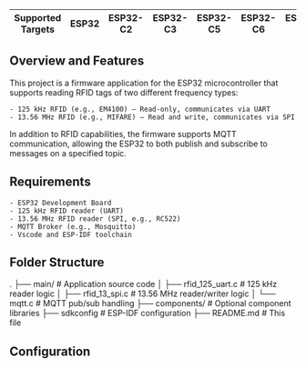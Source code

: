 | Supported Targets | ESP32 | ESP32-C2 | ESP32-C3 | ESP32-C5 | ESP32-C6 | ESP32-H2 | ESP32-P4 | ESP32-S2 | ESP32-S3 |
| ----------------- | ----- | -------- | -------- | -------- | -------- | -------- | -------- | -------- | -------- |

## Overview and Features

This project is a firmware application for the ESP32 microcontroller that supports reading RFID tags of two different frequency types:

    - 125 kHz RFID (e.g., EM4100) — Read-only, communicates via UART
    - 13.56 MHz RFID (e.g., MIFARE) — Read and write, communicates via SPI

In addition to RFID capabilities, the firmware supports MQTT communication, allowing the ESP32 to both publish and subscribe to messages on a specified topic.

## Requirements

    - ESP32 Development Board
    - 125 kHz RFID reader (UART)
    - 13.56 MHz RFID reader (SPI, e.g., RC522)
    - MQTT Broker (e.g., Mosquitto)
    - Vscode and ESP-IDF toolchain

## Folder Structure

.
├── main/                  # Application source code
│   ├── rfid_125_uart.c    # 125 kHz reader logic
│   ├── rfid_13_spi.c      # 13.56 MHz reader/writer logic
│   └── mqtt.c             # MQTT pub/sub handling
├── components/            # Optional component libraries
├── sdkconfig              # ESP-IDF configuration
├── README.md              # This file


## Configuration